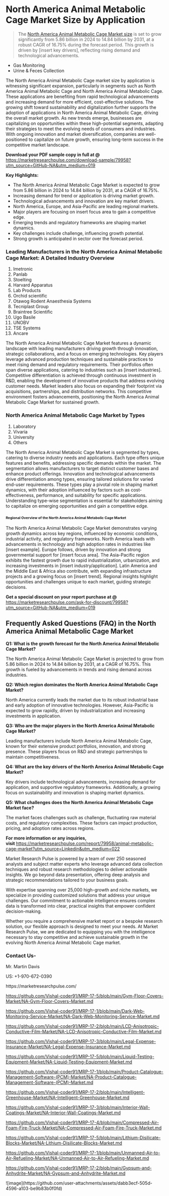 <h1>North America Animal Metabolic Cage Market&nbsp;Size by Application</h1><blockquote><p>The <a href="https://marketresearchpulse.com/download-sample/79958?utm_source=GitHub-NA&amp;utm_medium=019">North America Animal Metabolic Cage Market size</a> is set to grow significantly from 5.86 billion in 2024 to 14.84 billion by 2031, at a robust CAGR of 16.75% during the forecast period. This growth is driven by [insert key drivers], reflecting rising demand and technological advancements.</p></blockquote><ul><li>Gas Monitoring<li> Urine & Feces Collection</li></ul><p>The North America Animal Metabolic Cage market size by application is witnessing significant expansion, particularly in segments such as North America Animal Metabolic Cage and North America Animal Metabolic Cage. These applications are benefiting from rapid technological advancements and increasing demand for more efficient, cost-effective solutions. The growing shift toward sustainability and digitalization further supports the adoption of applications in North America Animal Metabolic Cage, driving the overall market growth. As new trends emerge, businesses are capitalizing on opportunities within these high-potential segments, adapting their strategies to meet the evolving needs of consumers and industries. With ongoing innovation and market diversification, companies are well-positioned to capitalize on future growth, ensuring long-term success in the competitive market landscape.</p><p><strong>Download your PDF sample copy in full at @ </strong><a href="https://marketresearchpulse.com/download-sample/79958?utm_source=GitHub-NA&amp;utm_medium=019">https://marketresearchpulse.com/download-sample/79958?utm_source=GitHub-NA&amp;utm_medium=019</a></p><p><strong>Key Highlights: </strong></p><ul><li>The North America Animal Metabolic Cage Market is expected to grow from 5.86 billion in 2024 to 14.84 billion by 2031, at a CAGR of 16.75%.</li><li>Increasing demand for trend or application is driving market growth.</li><li>Technological advancements and innovation are key market drivers.</li><li>North America, Europe, and Asia-Pacific are leading regional markets.</li><li>Major players are focusing on insert focus area to gain a competitive edge.</li><li>Emerging trends and regulatory frameworks are shaping market dynamics.</li><li>Key challenges include challenge, influencing growth potential.</li><li>Strong growth is anticipated in sector over the forecast period.</li></ul><h3>Leading Manufacturers in the North America Animal Metabolic Cage Market: A Detailed Industry Overview</h3><ol><li>Imetronic</li><li>Panlab</li><li>Stoelting</li><li>Harvard Apparatus</li><li>Lab Products</li><li>Orchid scientific</li><li>Otawog Rodent Anaesthesia Systems</li><li>Tecniplast Group</li><li>Braintree Scientific</li><li>Ugo Basile</li><li>UNOBV</li><li>TSE Systems</li><li>Ancare</li></ol><div class="flex max-w-full flex-col flex-grow"><div class="min-h-8 text-message flex w-full flex-col items-end gap-2 whitespace-normal break-words [.text-message+&amp;]:mt-5" dir="auto" data-message-author-role="assistant" data-message-id="fd8432e4-4910-450d-b182-61b7bfb0a01f" data-message-model-slug="gpt-4o"><div class="flex w-full flex-col gap-1 empty:hidden first:pt-[3px]"><div class="markdown prose w-full break-words dark:prose-invert light"><p>The North America Animal Metabolic Cage Market features a dynamic landscape with leading manufacturers driving growth through innovation, strategic collaborations, and a focus on emerging technologies. Key players leverage advanced production techniques and sustainable practices to meet rising demand and regulatory requirements. Their portfolios often span diverse applications, catering to industries such as [insert industries]. Competitive differentiation is achieved through continuous investment in R&amp;D, enabling the development of innovative products that address evolving customer needs. Market leaders also focus on expanding their footprint via acquisitions, partnerships, and distribution networks. This competitive environment fosters advancements, positioning the North America Animal Metabolic Cage Market for sustained growth.</p></div></div></div></div><h3>North America Animal Metabolic Cage Market by Types</h3><ol><li>Laboratory<li> Vivaria<li> University<li> Others</li></ol><div class="flex max-w-full flex-col flex-grow"><div class="min-h-8 text-message flex w-full flex-col items-end gap-2 whitespace-normal break-words [.text-message+&amp;]:mt-5" dir="auto" data-message-author-role="assistant" data-message-id="084470be-0bb7-4664-bddf-5156b4f41249" data-message-model-slug="gpt-4o-mini"><div class="flex w-full flex-col gap-1 empty:hidden first:pt-[3px]"><div class="markdown prose w-full break-words dark:prose-invert light"><p>The North America Animal Metabolic Cage Market is segmented by types, catering to diverse industry needs and applications. Each type offers unique features and benefits, addressing specific demands within the market. The segmentation allows manufacturers to target distinct customer bases and enhance product offerings. Innovation and technological advancements drive differentiation among types, ensuring tailored solutions for varied end-user requirements. These types play a pivotal role in shaping market dynamics, with their adoption influenced by factors such as cost-effectiveness, performance, and suitability for specific applications. Understanding type-wise segmentation is essential for stakeholders aiming to capitalize on emerging opportunities and gain a competitive edge.</p></div></div></div></div><h3><span style="font-size: 11px;">Regional Overview of the North America Animal Metabolic Cage Market</span></h3><div class="flex max-w-full flex-col flex-grow"><div class="min-h-8 text-message flex w-full flex-col items-end gap-2 whitespace-normal break-words [.text-message+&amp;]:mt-5" dir="auto" data-message-author-role="assistant" data-message-id="e9038762-ce64-4e30-91c9-9bd413514231" data-message-model-slug="gpt-4o-mini"><div class="flex w-full flex-col gap-1 empty:hidden first:pt-[3px]"><div class="markdown prose w-full break-words dark:prose-invert light"><p>The North America Animal Metabolic Cage Market demonstrates varying growth dynamics across key regions, influenced by economic conditions, industrial activity, and regulatory frameworks. North America leads with advancements in technology and high adoption rates in industries like [insert example]. Europe follows, driven by innovation and strong governmental support for [insert focus area]. The Asia-Pacific region exhibits the fastest growth due to rapid industrialization, urbanization, and increasing investments in [insert industry/application]. Latin America and the Middle East &amp; Africa also contribute, with expanding infrastructure projects and a growing focus on [insert trend]. Regional insights highlight opportunities and challenges unique to each market, guiding strategic decisions.</p></div></div></div></div><p><strong>Get a special discount on your report purchase at @ </strong><a href="https://marketresearchpulse.com/ask-for-discount/79958?utm_source=GitHub-NA&amp;utm_medium=019">https://marketresearchpulse.com/ask-for-discount/79958?utm_source=GitHub-NA&amp;utm_medium=019</a></p><h2>Frequently Asked Questions (FAQ) in the North America Animal Metabolic Cage Market</h2><p><strong>Q1: What is the growth forecast for the North America Animal Metabolic Cage Market?</strong></p><p>The North America Animal Metabolic Cage Market is projected to grow from 5.86 billion in 2024 to 14.84 billion by 2031, at a CAGR of 16.75%. This growth is fueled by advancements in trends and rising demand across industries.</p><p><strong>Q2: Which region dominates the North America Animal Metabolic Cage Market?</strong></p><p>North America currently leads the market due to its robust industrial base and early adoption of innovative technologies. However, Asia-Pacific is expected to grow rapidly, driven by industrialization and increasing investments in application.</p><p><strong>Q3: Who are the major players in the North America Animal Metabolic Cage Market?</strong></p><p>Leading manufacturers include North America Animal Metabolic Cage, known for their extensive product portfolios, innovation, and strong presence. These players focus on R&amp;D and strategic partnerships to maintain competitiveness.</p><p><strong>Q4: What are the key drivers of the North America Animal Metabolic Cage Market?</strong></p><p>Key drivers include technological advancements, increasing demand for application, and supportive regulatory frameworks. Additionally, a growing focus on sustainability and innovation is shaping market dynamics.</p><p><strong>Q5: What challenges does the North America Animal Metabolic Cage Market face?</strong></p><p>The market faces challenges such as challenge, fluctuating raw material costs, and regulatory complexities. These factors can impact production, pricing, and adoption rates across regions.</p><p><strong>For more information or any inquiries, visit&nbsp;</strong><a href="https://marketresearchpulse.com/report/79958/animal-metabolic-cage-market?utm_source=Linkedin&utm_medium=022">https://marketresearchpulse.com/report/79958/animal-metabolic-cage-market?utm_source=Linkedin&utm_medium=022</a></p><p>Market Research Pulse is powered by a team of over 250 seasoned analysts and subject matter experts who leverage advanced data collection techniques and robust research methodologies to deliver actionable insights. We go beyond data presentation, offering deep analysis and strategic recommendations tailored to your business goals.</p><p>With expertise spanning over 25,000 high-growth and niche markets, we specialize in providing customized solutions that address your unique challenges. Our commitment to actionable intelligence ensures complex data is transformed into clear, practical insights that empower confident decision-making.</p><p>Whether you require a comprehensive market report or a bespoke research solution, our flexible approach is designed to meet your needs. At Market Research Pulse, we are dedicated to equipping you with the intelligence necessary to stay competitive and achieve sustainable growth in the evolving North America Animal Metabolic Cage market.</p><h3><strong>Contact Us-</strong></h3><p>Mr. Martin Davis</p><p>US: +1-970-672-0390</p><p>https://marketresearchpulse.com/</p><p><a href="https://github.com/Vishal-coder91/MRP-17-5/blob/main/Gym-Floor-Covers-Market/NA-Gym-Floor-Covers-Market.md">https://github.com/Vishal-coder91/MRP-17-5/blob/main/Gym-Floor-Covers-Market/NA-Gym-Floor-Covers-Market.md</a></p><p><a href="https://github.com/Vishal-coder91/MRP-17-1/blob/main/Dark-Web-Monitoring-Service-Market/NA-Dark-Web-Monitoring-Service-Market.md">https://github.com/Vishal-coder91/MRP-17-1/blob/main/Dark-Web-Monitoring-Service-Market/NA-Dark-Web-Monitoring-Service-Market.md</a></p><p><a href="https://github.com/Vishal-coder91/MRP-17-2/blob/main/LCD-Anisotropic-Conductive-Film-Market/NA-LCD-Anisotropic-Conductive-Film-Market.md">https://github.com/Vishal-coder91/MRP-17-2/blob/main/LCD-Anisotropic-Conductive-Film-Market/NA-LCD-Anisotropic-Conductive-Film-Market.md</a></p><p><a href="https://github.com/Vishal-coder91/MRP-17-3/blob/main/Legal-Expense-Insurance-Market/NA-Legal-Expense-Insurance-Market.md">https://github.com/Vishal-coder91/MRP-17-3/blob/main/Legal-Expense-Insurance-Market/NA-Legal-Expense-Insurance-Market.md</a></p><p><a href="https://github.com/Vishal-coder91/MRP-17-5/blob/main/Liquid-Testing-Equipment-Market/NA-Liquid-Testing-Equipment-Market.md">https://github.com/Vishal-coder91/MRP-17-5/blob/main/Liquid-Testing-Equipment-Market/NA-Liquid-Testing-Equipment-Market.md</a></p><p><a href="https://github.com/Vishal-coder91/MRP-17-1/blob/main/Product-Catalogue-Management-Software-(PCM)-Market/NA-Product-Catalogue-Management-Software-(PCM)-Market.md">https://github.com/Vishal-coder91/MRP-17-1/blob/main/Product-Catalogue-Management-Software-(PCM)-Market/NA-Product-Catalogue-Management-Software-(PCM)-Market.md</a></p><p><a href="https://github.com/Vishal-coder91/MRP-17-2/blob/main/Intelligent-Greenhouse-Market/NA-Intelligent-Greenhouse-Market.md">https://github.com/Vishal-coder91/MRP-17-2/blob/main/Intelligent-Greenhouse-Market/NA-Intelligent-Greenhouse-Market.md</a></p><p><a href="https://github.com/Vishal-coder91/MRP-17-3/blob/main/Interior-Wall-Coatings-Market/NA-Interior-Wall-Coatings-Market.md">https://github.com/Vishal-coder91/MRP-17-3/blob/main/Interior-Wall-Coatings-Market/NA-Interior-Wall-Coatings-Market.md</a></p><p><a href="https://github.com/Vishal-coder91/MRP-17-4/blob/main/Compressed-Air-Foam-Fire-Truck-Market/NA-Compressed-Air-Foam-Fire-Truck-Market.md">https://github.com/Vishal-coder91/MRP-17-4/blob/main/Compressed-Air-Foam-Fire-Truck-Market/NA-Compressed-Air-Foam-Fire-Truck-Market.md</a></p><p><a href="https://github.com/Vishal-coder91/MRP-17-5/blob/main/Lithium-Disilicate-Blocks-Market/NA-Lithium-Disilicate-Blocks-Market.md">https://github.com/Vishal-coder91/MRP-17-5/blob/main/Lithium-Disilicate-Blocks-Market/NA-Lithium-Disilicate-Blocks-Market.md</a></p><p><a href="https://github.com/Vishal-coder91/MRP-17-1/blob/main/Unmanned-Air-to-Air-Refueling-Market/NA-Unmanned-Air-to-Air-Refueling-Market.md">https://github.com/Vishal-coder91/MRP-17-1/blob/main/Unmanned-Air-to-Air-Refueling-Market/NA-Unmanned-Air-to-Air-Refueling-Market.md</a></p><p><a href="https://github.com/Vishal-coder91/MRP-17-2/blob/main/Gypsum-and-Anhydrite-Market/NA-Gypsum-and-Anhydrite-Market.md">https://github.com/Vishal-coder91/MRP-17-2/blob/main/Gypsum-and-Anhydrite-Market/NA-Gypsum-and-Anhydrite-Market.md</a></p>
![image](https://github.com/user-attachments/assets/dabb3ecf-505d-4596-a103-be9b83b0f0fd)
